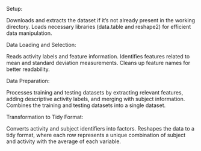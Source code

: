 Setup:

Downloads and extracts the dataset if it’s not already present in the working directory. Loads necessary libraries (data.table and reshape2) for efficient data manipulation.

Data Loading and Selection:

Reads activity labels and feature information. Identifies features related to mean and standard deviation measurements. Cleans up feature names for better readability.

Data Preparation:

Processes training and testing datasets by extracting relevant features, adding descriptive activity labels, and merging with subject information. Combines the training and testing datasets into a single dataset.

Transformation to Tidy Format:

Converts activity and subject identifiers into factors. Reshapes the data to a tidy format, where each row represents a unique combination of subject and activity with the average of each variable.
